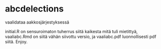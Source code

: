 # abcdelections
vaalidataa aakkosjärjestyksessä

initial.R on sensuroimaton tuherrus siitä kaikesta mitä tuli mietittyä, vaaliabc.Rmd on siitä vähän siivottu versio, ja vaaliabc.pdf luonnollisesti pdf siitä. Enjoy.